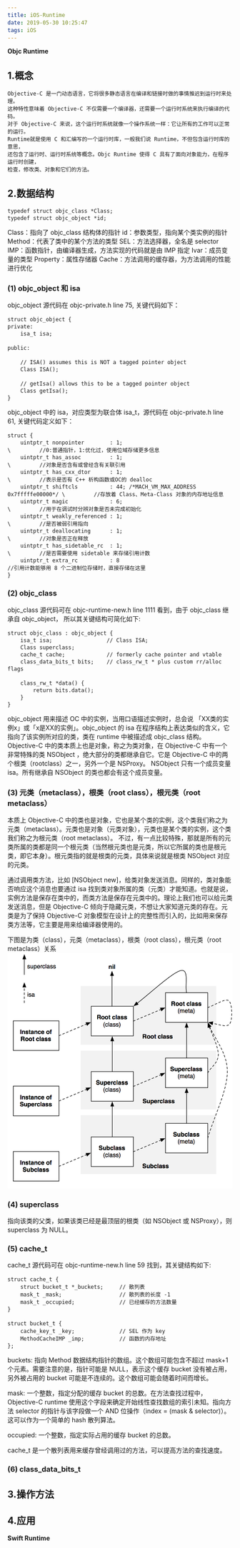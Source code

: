 ```yaml
---
title: iOS-Runtime
date: 2019-05-30 10:25:47
tags: iOS
---
```


**Objc Runtime**

##  1.概念
	Objective-C 是一门动态语言，它将很多静态语言在编译和链接时做的事情推迟到运行时来处理。
	这种特性意味着 Objective-C 不仅需要一个编译器，还需要一个运行时系统来执行编译的代码。
	对于 Objective-C 来说，这个运行时系统就像一个操作系统一样：它让所有的工作可以正常的运行。
	Runtime就是使用 C 和汇编写的一个运行时库，一般我们说 Runtime，不但包含运行时库的意思，
	还包含了运行时、运行时系统等概念。Objc Runtime 使得 C 具有了面向对象能力，在程序运行时创建，
	检查，修改类、对象和它们的方法。

## 	2.数据结构
```
typedef struct objc_class *Class;
typedef struct objc_object *id;
```
 Class：指向了 objc_class 结构体的指针 
	id：参数类型，指向某个类实例的指针 
	Method：代表了类中的某个方法的类型
	SEL：方法选择器，全名是 selector
	IMP：函数指针，由编译器生成，方法实现的代码就是由 IMP 指定
	Ivar：成员变量的类型
	Property：属性存储器
	Cache：方法调用的缓存器，为方法调用的性能进行优化
### (1) objc_object 和 isa
objc_object 源代码在 objc-private.h line 75, 关键代码如下：
```
struct objc_object {
private:
    isa_t isa;

public:

    // ISA() assumes this is NOT a tagged pointer object
    Class ISA();

    // getIsa() allows this to be a tagged pointer object
    Class getIsa();
}
```
objc_object 中的 isa，对应类型为联合体 isa_t，源代码在 objc-private.h line 61, 关键代码定义如下：
```
struct {
	uintptr_t nonpointer        : 1;                                         \         //0:普通指针，1:优化过，使用位域存储更多信息
	uintptr_t has_assoc         : 1;                                         \         //对象是否含有或曾经含有关联引用
	uintptr_t has_cxx_dtor      : 1;                                         \         //表示是否有 C++ 析构函数或OC的 dealloc
	uintptr_t shiftcls          : 44; /*MACH_VM_MAX_ADDRESS 0x7fffffe00000*/ \         //存放着 Class、Meta-Class 对象的内存地址信息
	uintptr_t magic             : 6;                                         \         //用于在调试时分辨对象是否未完成初始化
	uintptr_t weakly_referenced : 1;                                         \         //是否被弱引用指向
	uintptr_t deallocating      : 1;                                         \         //对象是否正在释放
	uintptr_t has_sidetable_rc  : 1;                                         \         //是否需要使用 sidetable 来存储引用计数
	uintptr_t extra_rc          : 8                                                    //引用计数能够用 8 个二进制位存储时，直接存储在这里
}
```
### (2) objc_class
objc_class 源代码可在 objc-runtime-new.h line 1111 看到，由于 objc_class 继承自 objc_object， 所以其关键结构可简化如下:
```
struct objc_class : objc_object {
    isa_t isa;                 // Class ISA;
    Class superclass;
    cache_t cache;             // formerly cache pointer and vtable
    class_data_bits_t bits;    // class_rw_t * plus custom rr/alloc flags

    class_rw_t *data() { 
        return bits.data();
    }
}
```
objc_object 用来描述 OC 中的实例，当用口语描述实例时，总会说 「XX类的实例x」或「x是XX的实例」。objc_object 的 isa 在程序结构上表达类似的含义，它指向了该实例所对应的类，类在 runtime 中被描述成 objc_class 结构。
Objective-C 中的类本质上也是对象，称之为类对象，在 Objective-C 中有一个非常特殊的类 NSObject ，绝大部分的类都继承自它。它是 Objective-C 中的两个根类（rootclass）之一，另外一个是 NSProxy。
NSObject 只有一个成员变量 isa。所有继承自 NSObject 的类也都会有这个成员变量。

### (3) 元类（metaclass），根类（root class），根元类（root metaclass）
本质上 Objective-C 中的类也是对象，它也是某个类的实例，这个类我们称之为元类（metaclass）。元类也是对象（元类对象），元类也是某个类的实例，这个类我们称之为根元类（root metaclass）。
不过，有一点比较特殊，那就是所有的元类所属的类都是同一个根元类（当然根元类也是元类，所以它所属的类也是根元类，即它本身）。根元类指的就是根类的元类，具体来说就是根类 NSObject 对应的元类。

通过调用类方法，比如 [NSObject new]，给类对象发送消息。同样的，类对象能否响应这个消息也要通过 isa 找到类对象所属的类（元类）才能知道。也就是说，实例方法是保存在类中的，而类方法是保存在元类中的。理论上我们也可以给元类发送消息，但是 Objective-C 倾向于隐藏元类，不想让大家知道元类的存在。元类是为了保持 Objective-C 对象模型在设计上的完整性而引入的，比如用来保存类方法等，它主要是用来给编译器使用的。

下图是为类（class），元类（metaclass），根类（root class），根元类（root metaclass）关系
![](iOS-Runtime/object_model.png)
### (4) superclass
指向该类的父类，如果该类已经是最顶层的根类（如 NSObject 或 NSProxy），则 superclass 为 NULL。
### (5) cache_t
cache_t 源代码可在 objc-runtime-new.h line 59 找到，其关键结构如下:
```
struct cache_t {
	struct bucket_t *_buckets;     // 散列表
	mask_t _mask;                  // 散列表的长度 -1
	mask_t _occupied;              // 已经缓存的方法数量
}

struct bucket_t {
	cache_key_t _key;              // SEL 作为 key
	MethodCacheIMP _imp;           // 函数的内存地址
};
```
buckets: 指向 Method 数据结构指针的数组。这个数组可能包含不超过 mask+1 个元素。需要注意的是，指针可能是 NULL，表示这个缓存 bucket 没有被占用，另外被占用的 bucket 可能是不连续的。这个数组可能会随着时间而增长。

mask: 一个整数，指定分配的缓存 bucket 的总数。在方法查找过程中，Objective-C runtime 使用这个字段来确定开始线性查找数组的索引未知。指向方法 selector 的指针与该字段做一个 AND 位操作（index = (mask & selector)）。这可以作为一个简单的 hash 散列算法。

occupied: 一个整数，指定实际占用的缓存 bucket 的总数。

cache_t 是一个散列表用来缓存曾经调用过的方法，可以提高方法的查找速度。

### (6) class_data_bits_t

## 	3.操作方法

## 	4.应用

**Swift Runtime**
